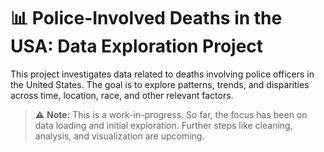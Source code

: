 # 📊 Police-Involved Deaths in the USA: Data Exploration Project

This project investigates data related to deaths involving police officers in the United States. The goal is to explore patterns, trends, and disparities across time, location, race, and other relevant factors. 

> ⚠️ **Note:** This is a work-in-progress. So far, the focus has been on data loading and initial exploration. Further steps like cleaning, analysis, and visualization are upcoming.